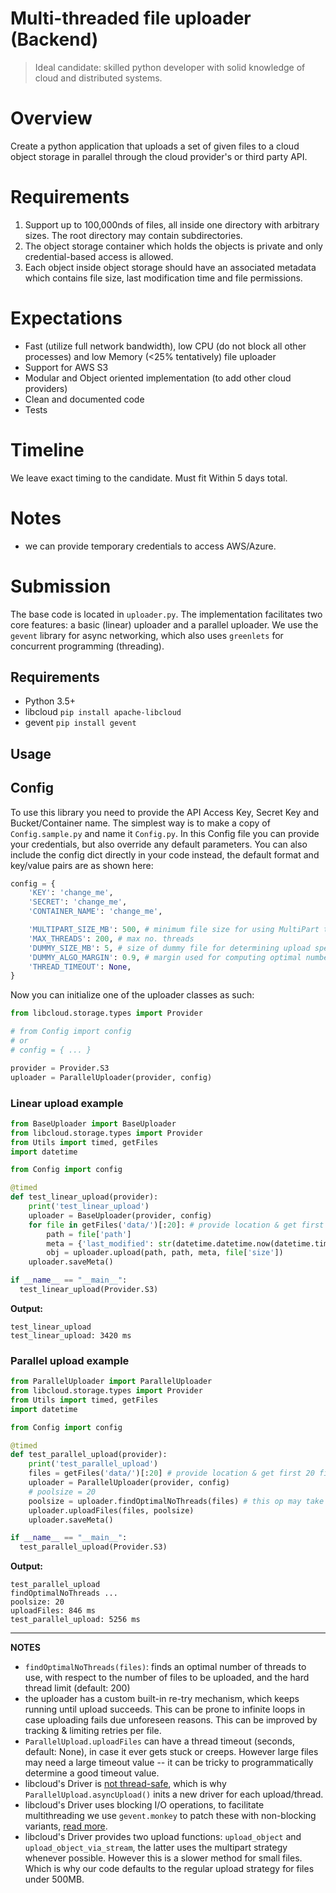 # Multi-threaded file uploader (Backend)

> Ideal candidate: skilled python developer with solid knowledge of cloud and distributed systems.

# Overview

Create a python application that uploads a set of given files to a cloud object storage in parallel through the cloud provider's or third party API.

# Requirements

1. Support up to 100,000nds of files, all inside one directory with arbitrary sizes. The root directory may contain subdirectories.
1. The object storage container which holds the objects is private and only credential-based access is allowed.
1. Each object inside object storage should have an associated metadata which contains file size, last modification time and file permissions.

# Expectations

- Fast (utilize full network bandwidth), low CPU (do not block all other processes) and low Memory (<25% tentatively) file uploader
- Support for AWS S3
- Modular and Object oriented implementation (to add other cloud providers)
- Clean and documented code
- Tests

# Timeline

We leave exact timing to the candidate. Must fit Within 5 days total.

# Notes

- we can provide temporary credentials to access AWS/Azure.

# Submission
The base code is located in `uploader.py`. The implementation facilitates two core features: a basic (linear) uploader and a parallel uploader. We use the `gevent` library for async networking, which also uses `greenlets` for concurrent programming (threading).

## Requirements
- Python 3.5+
- libcloud `pip install apache-libcloud`
- gevent `pip install gevent`

## Usage

## Config
To use this library you need to provide the API Access Key, Secret Key and Bucket/Container name. The simplest way is to make a copy of `Config.sample.py` and name it `Config.py`. In this Config file you can provide your credentials, but also override any default parameters. You can also include the config dict directly in your code instead, the default format and key/value pairs are as shown here:
```py
config = {   
    'KEY': 'change_me',
    'SECRET': 'change_me',
    'CONTAINER_NAME': 'change_me',

    'MULTIPART_SIZE_MB': 500, # minimum file size for using MultiPart technique
    'MAX_THREADS': 200, # max no. threads
    'DUMMY_SIZE_MB': 5, # size of dummy file for determining upload speed
    'DUMMY_ALGO_MARGIN': 0.9, # margin used for computing optimal number of threads [0.01, 1.0]
    'THREAD_TIMEOUT': None,
}
```

Now you can initialize one of the uploader classes as such:
```py
from libcloud.storage.types import Provider

# from Config import config
# or
# config = { ... }

provider = Provider.S3
uploader = ParallelUploader(provider, config)
```

### Linear upload example
```py
from BaseUploader import BaseUploader
from libcloud.storage.types import Provider
from Utils import timed, getFiles
import datetime

from Config import config

@timed
def test_linear_upload(provider):
    print('test_linear_upload')
    uploader = BaseUploader(provider, config)
    for file in getFiles('data/')[:20]: # provide location & get first 20 files
        path = file['path']
        meta = {'last_modified': str(datetime.datetime.now(datetime.timezone.utc)) }
        obj = uploader.upload(path, path, meta, file['size'])
    uploader.saveMeta()

if __name__ == "__main__":
  test_linear_upload(Provider.S3)
```

**Output:**
```
test_linear_upload
test_linear_upload: 3420 ms
```

### Parallel upload example
```py
from ParallelUploader import ParallelUploader
from libcloud.storage.types import Provider
from Utils import timed, getFiles
import datetime

from Config import config

@timed
def test_parallel_upload(provider):
    print('test_parallel_upload')
    files = getFiles('data/')[:20] # provide location & get first 20 files
    uploader = ParallelUploader(provider, config)
    # poolsize = 20
    poolsize = uploader.findOptimalNoThreads(files) # this op may take several seconds
    uploader.uploadFiles(files, poolsize)
    uploader.saveMeta()

if __name__ == "__main__":
  test_parallel_upload(Provider.S3)
```
**Output:**
```
test_parallel_upload
findOptimalNoThreads ...
poolsize: 20
uploadFiles: 846 ms
test_parallel_upload: 5256 ms
```

---

**NOTES**
- `findOptimalNoThreads(files)`: finds an optimal number of threads to use, with respect to the number of files to be uploaded, and the hard thread limit (default: 200)
- the uploader has a custom built-in re-try mechanism, which keeps running until upload succeeds. This can be prone to infinite loops in case uploading fails due unforeseen reasons. This can be improved by tracking & limiting retries per file.
- `ParallelUpload.uploadFiles` can have a thread timeout (seconds, default: None), in case it ever gets stuck or creeps. However large files may need a large timeout value -- it can be tricky to programmatically determine a good timeout value.
- libcloud's Driver is [not thread-safe](https://libcloud.readthedocs.io/en/stable/other/using-libcloud-in-multithreaded-and-async-environments.html), which is why `ParallelUpload.asyncUpload()` inits a new driver for each upload/thread.
- libcloud's Driver uses blocking I/O operations, to facilitate multithreading we use `gevent.monkey` to patch these with non-blocking variants, [read more](https://libcloud.readthedocs.io/en/stable/other/using-libcloud-in-multithreaded-and-async-environments.html).
- libcloud's Driver provides two upload functions: `upload_object` and `upload_object_via_stream`, the latter uses the multipart strategy whenever possible. However this is a slower method for small files. Which is why our code defaults to the regular upload strategy for files under 500MB.

